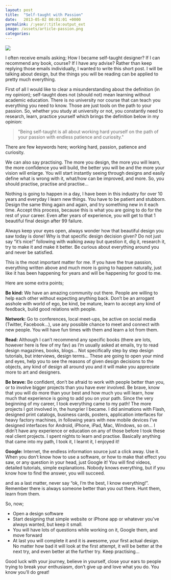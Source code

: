 ```yaml
---
layout: post
title:  "Self-taught with Passion"
date:   2013-05-02 00:01:01 +0000
permalink: /:year/:title:output_ext
image: /assets/article-passion.png
categories: 
---
```


<img src="{{ page.image }}" class="max-width">
<div class="col-12">
<p>I often receive emails asking; How I became self-taught designer? If I can recommend any book, course? If I have any advise? Rather than keep replying those emails individually, I wanted to write this short post. I will be talking about design, but the things you will be reading can be applied to pretty much everything.</p>

<p>First of all I would like to clear a misunderstanding about the definition (in my opinion); self-taught does not (should not) mean learning without academic education. There is no university nor course that can teach you everything you need to know. Those are just tools on the path to your passion. So, whether you study at university or not, you constantly need to research, learn, practice yourself which brings the definition below in my opinion:</p>

<blockquote>"Being self-taught is all about working hard yourself on the path of your passion with endless patience and curiosity."</blockquote>

<p>There are few keywords here; working hard, passion, patience and curiosity.</p>

<p>We can also say practising. The more you design, the more you will learn, the more confidence you will build, the better you will be and the more your vision will enlarge. You will start instantly seeing through designs and easily define what is wrong with it, what/how can be improved, and more. So, you should practise, practise and practise...</p>

<p>Nothing is going to happen in a day, I have been in this industry for over 10 years and everyday I learn new things. You have to be patient and stubborn. Design the same thing again and again, and try something new in it each time. Accept this process, because this is what you are going to do for the rest of your career. Even after years of experience, you will get to that 1 beautiful final design after 99 failure.</p>

<p>Always keep your eyes open, always wonder how that beautiful design you saw today is done! Why is that specific design decision given? Do not just say “it’s nice!” following with walking away but question it, dig it, research it, try to make it and make it better. Be curious about everything around you and never be satisfied.</p>

<p>This is the most important matter for me. If you have the true passion, everything written above and much more is going to happen naturally, just like it has been happening for years and will be happening for good to me.</p>

<p>Here are some extra points;</p>

<p><strong>Be kind:</strong> We have an amazing community out there. People are willing to help each other without expecting anything back. Don’t be an arrogant asshole with world of ego, be kind, be mature, learn to accept any kind of feedback, build good relations with people.</p>

<p><strong>Network:</strong> Go to conferences, local meet-ups, be active on social media (Twitter, Facebook…), use any possible chance to meet and connect with new people. You will have fun times with them and learn a lot from them.</p>

<p><strong>Read:</strong> Although I can’t recommend any specific books (there are lots, however here is few of my fav) as I’m usually asked at emails, try to read design magazines, books, blogs… Not specifically step by step design tutorials, but interviews, design terms… These are going to open your mind and eyes, help you to see the reasons of given design decisions to the objects, any kind of design all around you and it will make you appreciate more to art and designers.</p>

<p><strong>Be brave:</strong> Be confident, don’t be afraid to work with people better than you, or to involve bigger projects than you have ever involved. Be brave, know that you will do more than your best and how much you will learn, how much that experience is going to add you on your path. Since the very beginning of my career, I took everything came to my path! The more projects I got involved in, the hungrier I became. I did animations with Flash, designed print catalogs, business cards, posters, application interfaces for heavy factory machines, in following years with new mobile devices I’ve designed interfaces for Android, iPhone, iPad, Mac, Windows, so on… I didn’t have any experience or education on any of those before I took these real client projects. I spent nights to learn and practise. Basically anything that came into my path, I took it, I learnt it, I enjoyed it!</p>

<p><strong>Google:</strong> Internet, the endless information source just a click away. Use it. When you don’t know how to use a software, or how to make that effect you saw, or any question in your head, just Google it! You will find videos, detailed tutorials, simple explanations. Nobody knows everything, but if you know how to find the answer, you will succeed.</p>

<p>and as a last matter, never say “ok, I’m the best, I know everything!”. Remember there is always someone better than you out there. Hunt them, learn from them.</p>

<p>So, now;</p>
<ul>
	<li>Open a design software</li>
	<li>Start designing that simple website or iPhone app or whatever you’ve always wanted, but keep it small.</li>
	<li>You will have lots of questions while working on it, Google them, and move forward</li>
	<li>At last you will complete it and it is awesome, your first actual design. No matter how bad it will look at the first attempt, it will be better at the next try, and even better at the further try. Keep practising...</li>
</ul>

<p>Good luck with your journey, believe in yourself, close your ears to people trying to break your enthusiasm, don’t give up and love what you do. You know you’ll do great!</p>
</div>